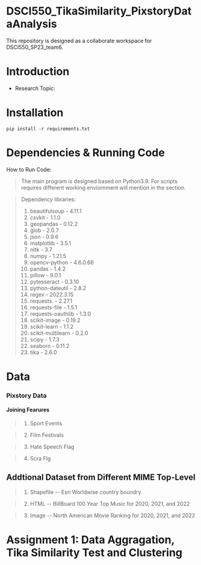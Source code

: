 # DSCI550_TikaSimilarity_PixstoryDataAnalysis
This repository is designed as a collaborate workspace for DSCI550_SP23_team6. 

# Introduction

* Research Topic: 
	

# Installation

```
pip install -r requirements.txt
```

# Dependencies & Running Code

How to Run Code:
> The main program is designed based on Python3.9. For scripts requires different working enviornment will mention in the section. 


>Dependency libraries:
>1. beautifulsoup      - 4.11.1
>2. csvkit             - 1.1.0
>3. geopandas          - 0.12.2
>4. glob               - 2.0.7
>5. json               - 0.9.6
>6. matplotlib         - 3.5.1
>7. nltk               - 3.7
>8. numpy              - 1.21.5
>9. opencv-python      - 4.6.0.66
>10. pandas            - 1.4.2
>11. pillow            - 9.0.1
>12. pytesseract       - 0.3.10
>13. python-dateutil   - 2.8.2
>14. regex             - 2022.3.15
>15. requests.         - 2.27.1
>16. requests-file     - 1.5.1
>17. requests-oauthlib - 1.3.0
>18. scikit-image      - 0.19.2
>19. scikit-learn      - 1.1.2
>20. scikit-multilearn - 0.2.0
>21. scipy             - 1.7.3
>22. seaborn           - 0.11.2
>23. tika              - 2.6.0



# Data 

### Pixstory Data

#### Joining Fearures

>1. Sport Events

>2. Film Festivals

>3. Hate Speech Flag

>4. Scra Flg

## Addtional Dataset from Different MIME Top-Level

>1. Shapefile -- Esri Worldwise country boundry 

>2. HTML -- BillBoard 100 Year Top Music for 2020, 2021, and 2022

>3. Image -- North American Movie Ranking for 2020, 2021, and 2022


# Assignment 1: Data Aggragation, Tika Similarity Test and Clustering 

